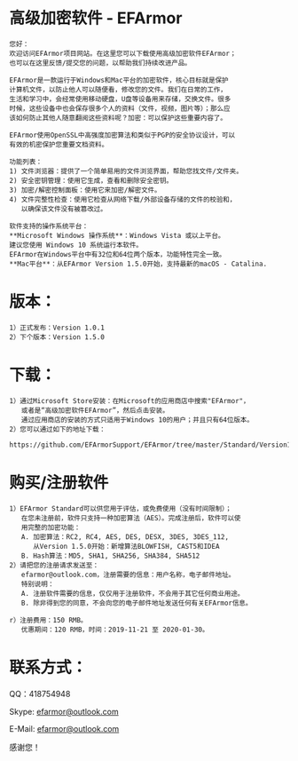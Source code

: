 # 高级加密软件 - EFArmor
    您好：
    欢迎访问EFArmor项目网站。在这里您可以下载使用高级加密软件EFArmor；
    也可以在这里反馈/提交您的问题，以帮助我们持续改进产品。
    
    EFArmor是一款运行于Windows和Mac平台的加密软件，核心目标就是保护
    计算机文件，以防止他人可以随便看，修改您的文件。我们在日常的工作，
    生活和学习中，会经常使用移动硬盘，U盘等设备用来存储，交换文件。很多
    时候，这些设备中也会保存很多个人的资料（文件，视频，图片等）；那么应
    该如何防止其他人随意翻阅这些资料呢？加密：可以保护这些重要内容了。
    
    EFArmor使用OpenSSL中高强度加密算法和类似于PGP的安全协议设计，可以
    有效的机密保护您重要文档资料。
    
    功能列表：
    1) 文件浏览器：提供了一个简单易用的文件浏览界面，帮助您找文件/文件夹。
    2) 安全密钥管理：使用它生成，查看和删除安全密钥。
    3) 加密/解密控制面板：使用它来加密/解密文件。 
    4) 文件完整性检查：使用它检查从网络下载/外部设备存储的文件的校验和，
       以确保该文件没有被篡改过。
    
    软件支持的操作系统平台： 
    **Microsoft Windows 操作系统**：Windows Vista 或以上平台。
    建议您使用 Windows 10 系统运行本软件。
    EFArmor在Windows平台中有32位和64位两个版本，功能特性完全一致。
    **Mac平台**：从EFArmor Version 1.5.0开始，支持最新的macOS - Catalina.
    
# 版本：
    1）正式发布：Version 1.0.1
    2）下个版本：Version 1.5.0
       
# 下载：
    1）通过Microsoft Store安装：在Microsoft的应用商店中搜索"EFArmor"，
       或者是“高级加密软件EFArmor”，然后点击安装。
       通过应用商店的安装的方式只适用于Windows 10的用户；并且只有64位版本。
    2）您可以通过如下的地址下载：
       https://github.com/EFArmorSupport/EFArmor/tree/master/Standard/Version1.0.1

# 购买/注册软件
    1）EFArmor Standard可以供您用于评估，或免费使用（没有时间限制）；
       在您未注册前，软件只支持一种加密算法（AES）。完成注册后，软件可以使
       用完整的加密功能：
       A. 加密算法：RC2, RC4, AES, DES, DESX, 3DES, 3DES_112, 
          从Version 1.5.0开始：新增算法BLOWFISH, CAST5和IDEA
       B. Hash算法：MD5, SHA1, SHA256, SHA384, SHA512
    2）请把您的注册请求发送至：
       efarmor@outlook.com，注册需要的信息：用户名称，电子邮件地址。
       特别说明：
       A. 注册软件需要的信息，仅仅用于注册软件，不会用于其它任何商业用途。
       B. 除非得到您的同意，不会向您的电子邮件地址发送任何有关EFArmor信息。
       
    r）注册费用：150 RMB。
       优惠期间：120 RMB，时间：2019-11-21 至 2020-01-30。

# 联系方式：

QQ：418754948

Skype: efarmor@outlook.com

E-Mail: efarmor@outlook.com

感谢您！
